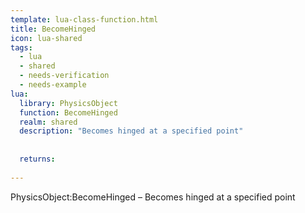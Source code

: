 ```yaml
---
template: lua-class-function.html
title: BecomeHinged
icon: lua-shared
tags:
  - lua
  - shared
  - needs-verification
  - needs-example
lua:
  library: PhysicsObject
  function: BecomeHinged
  realm: shared
  description: "Becomes hinged at a specified point"
  
  
  returns:
    
---
```


<div class="lua__search__keywords">
PhysicsObject:BecomeHinged &#x2013; Becomes hinged at a specified point
</div>
